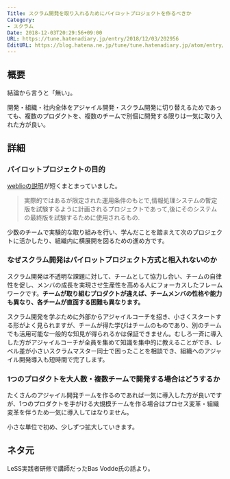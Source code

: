 ```yaml
---
Title: スクラム開発を取り入れるためにパイロットプロジェクトを作るべきか
Category:
- スクラム
Date: 2018-12-03T20:29:56+09:00
URL: https://tune.hatenadiary.jp/entry/2018/12/03/202956
EditURL: https://blog.hatena.ne.jp/tune/tune.hatenadiary.jp/atom/entry/10257846132679436015
---
```


## 概要

結論から言うと「無い」。

開発・組織・社内全体をアジャイル開発・スクラム開発に切り替えるためであっても、複数のプロダクトを、複数のチームで別個に開発する限りは一気に取り入れた方が良い。

## 詳細

### パイロットプロジェクトの目的

[weblioの説明](https://ejje.weblio.jp/content/pilot+project)が短くまとまっていました。

> 実際的ではあるが限定された運用条件のもとで,情報処理システムの暫定版を試験するように計画されるプロジェクトであって,後にそのシステムの最終版を試験するために使用されるもの.

少数のチームで実験的な取り組みを行い、学んだことを踏まえて次のプロジェクトに活かしたり、組織内に横展開を図るための進め方です。

### なぜスクラム開発はパイロットプロジェクト方式と相入れないのか

スクラム開発は不透明な課題に対して、チームとして協力し合い、チームの自律性を促し、メンバの成長を実現させ生産性を高める人にフォーカスしたフレームワークです。<b>チームが取り組むプロダクトが違えば、チームメンバの性格や能力も異なり、各チームが直面する困難も異なります。</b>

スクラム開発を学ぶために外部からアジャイルコーチを招き、小さくスタートする形がよく見られますが、チームが得た学びはチームのものであり、別のチームでも活用可能な一般的な知見が得られるかは保証できません。むしろ一斉に導入した方がアジャイルコーチが全員を集めて知識を集中的に教えることができ、レベル差が小さいスクラムマスター同士で困ったことを相談でき、組織へのアジャイル開発導入も短時間で完了します。

### 1つのプロダクトを大人数・複数チームで開発する場合はどうするか

たくさんのアジャイル開発チームを作るのであれば一気に導入した方が良いですが、1つのプロダクトを手がける大規模チームを作る場合はプロセス変革・組織変革を伴うため一気に導入してはなりません。

小さな単位で初め、少しずつ拡大していきます。

## ネタ元

LeSS実践者研修で講師だったBas Vodde氏の話より。
